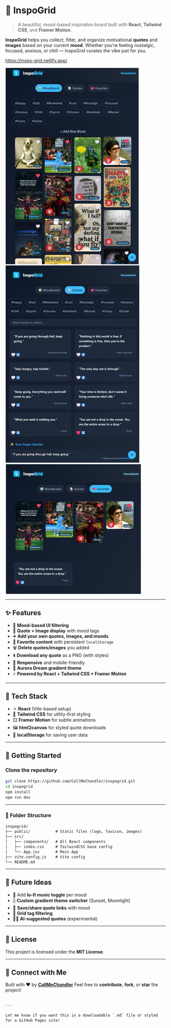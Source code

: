 # 🌌 InspoGrid

> A beautiful, mood-based inspiration board built with **React**, **Tailwind CSS**, and **Framer Motion**.

**InspoGrid** helps you collect, filter, and organize motivational **quotes** and **images** based on your current **mood**. Whether you're feeling nostalgic, focused, anxious, or chill — InspoGrid curates the vibe just for you.

https://inspo-grid.netlify.app/

![InspoGrid Screenshots](./public/preview.jpg)
![Preview](./public/preview2.jpg)
![Preview](./public/preview3.jpg)


---

## ✨ Features

- 🎨 **Mood-based UI filtering**
- 🧠 **Quote + Image display** with mood tags
- ➕ **Add your own quotes, images, and moods**
- 💖 **Favorite content** with persistent `localStorage`
- 🗑️ **Delete quotes/images** you added
- ⬇️ **Download any quote** as a PNG (with styles)
- 📱 **Responsive** and mobile-friendly
- 🌈 **Aurora Dream gradient theme**
- ⚡ **Powered by React + Tailwind CSS + Framer Motion**

---

## 🧪 Tech Stack

- ⚛️ **React** (Vite-based setup)
- 🎨 **Tailwind CSS** for utility-first styling
- 🎞️ **Framer Motion** for subtle animations
- 🖼️ **html2canvas** for styled quote downloads
- 💾 **localStorage** for saving user data

---

## 🚀 Getting Started

### Clone the repository

```bash
git clone https://github.com/CallMeChandler/inspogrid.git
cd inspogrid
npm install
npm run dev
````

---

### 📁 Folder Structure

```
inspogrid/
├── public/           # Static files (logo, favicon, images)
├── src/
│   ├── components/   # All React components
│   ├── index.css     # TailwindCSS base config
│   └── App.jsx       # Main App
├── vite.config.js    # Vite config
└── README.md
```

---

## 🧠 Future Ideas

* 🎼 Add **lo-fi music toggle** per mood
* 🎚️ **Custom gradient theme switcher** (Sunset, Moonlight)
* 📌 **Save/share quote links** with mood
* 🧩 **Grid tag filtering**
* 🧙‍♂️ **AI-suggested quotes** (experimental)

---

## 📜 License

This project is licensed under the **MIT License**.

---

## 📣 Connect with Me

Built with ❤️ by **[CallMeChandler](https://github.com/CallMeChandler)**
Feel free to **contribute**, **fork**, or **star** the project!

```

---

Let me know if you want this in a downloadable `.md` file or styled for a GitHub Pages site!
```
